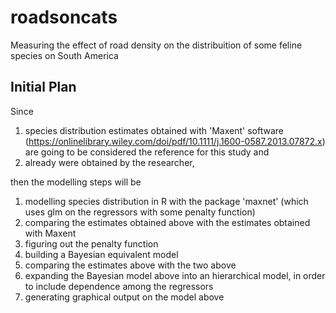 # roadsoncats
Measuring the effect of road density on the distribuition of some feline species on South America

## Initial Plan
Since 

1. species distribution estimates obtained with 'Maxent' software 
  (https://onlinelibrary.wiley.com/doi/pdf/10.1111/j.1600-0587.2013.07872.x) 
  are going to be considered the reference for this study and 
2. already were obtained by the researcher,

then the modelling steps will be

1. modelling species distribution in R with the package 'maxnet' 
  (which uses glm on the regressors with some penalty function)
2. comparing the estimates obtained above with the estimates obtained with Maxent
3. figuring out the penalty function
4. building a Bayesian equivalent model
5. comparing the estimates above with the two above
6. expanding the Bayesian model above into an hierarchical model, in order to 
  include dependence among the regressors
7. generating graphical output on the model above
